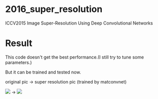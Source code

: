 # 2016_super_resolution
ICCV2015 Image Super-Resolution Using Deep Convolutional Networks

# Result
This code doesn't get the best performance.(I still try to tune some parameters.) 

But it can be trained and tested now. 

original pic -> super resolution pic (trained by matconvnet)

![](https://github.com/layumi/2016_super_resolution/blob/master/2_small.JPEG) -> ![](https://github.com/layumi/2016_super_resolution/blob/master/2_product.jpg)
